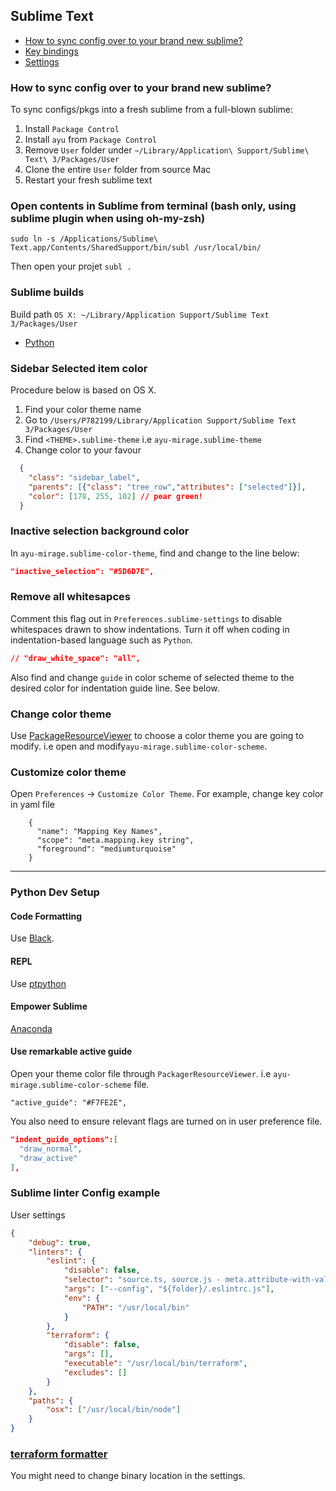## Sublime Text

- [How to sync config over to your brand new sublime?](#sync-config)
- [Key bindings](./sublime_key_bindings.json)
- [Settings](./sublime_settings.json)

### How to sync config over to your brand new sublime?

To sync configs/pkgs into a fresh sublime from a full-blown sublime:

1. Install `Package Control`
2. Install `ayu` from `Package Control`
3. Remove `User` folder under `~/Library/Application\ Support/Sublime\ Text\ 3/Packages/User`
4. Clone the entire `User` folder from source Mac
5. Restart your fresh sublime text

### Open contents in Sublime from terminal (bash only, using sublime plugin when using oh-my-zsh)

```shell
sudo ln -s /Applications/Sublime\ Text.app/Contents/SharedSupport/bin/subl /usr/local/bin/
```
Then open your projet `subl .`

### Sublime builds

Build path `OS X: ~/Library/Application Support/Sublime Text 3/Packages/User`

- [Python](./py3.sublime-build)

### Sidebar Selected item color
Procedure below is based on OS X.

1. Find your color theme name
2. Go to `/Users/P782199/Library/Application Support/Sublime Text 3/Packages/User`
3. Find `<THEME>.sublime-theme` i.e `ayu-mirage.sublime-theme`
4. Change color to your favour
```json
  {
    "class": "sidebar_label",
    "parents": [{"class": "tree_row","attributes": ["selected"]}],
    "color": [178, 255, 102] // pear green!
  }
```

### Inactive selection background color
In `ayu-mirage.sublime-color-theme`, find and change to the line below:
```json
"inactive_selection": "#5D6D7E",
```

### Remove all whitesapces
Comment this flag out in `Preferences.sublime-settings` to disable whitespaces drawn to show indentations. Turn it off when coding in indentation-based language such as `Python`.
```json
// "draw_white_space": "all",
```

Also find and change `guide` in color scheme of selected theme to the desired color for indentation guide line. See below.

### Change color theme

Use [PackageResourceViewer](https://github.com/skuroda/PackageResourceViewer) to choose a color theme you are going to modify. i.e open and modify`ayu-mirage.sublime-color-scheme`.

### Customize color theme

Open `Preferences` -> `Customize Color Theme`. For example, change key color in yaml file

```
    {
      "name": "Mapping Key Names",
      "scope": "meta.mapping.key string",
      "foreground": "mediumturquoise"
    }
```
---

### Python Dev Setup

#### Code Formatting

Use [Black](https://packagecontrol.io/packages/python-black).

#### REPL

Use [ptpython](https://github.com/prompt-toolkit/ptpython)

#### Empower Sublime

[Anaconda](https://packagecontrol.io/packages/Anaconda)

#### Use remarkable active guide
Open your theme color file through `PackagerResourceViewer`. i.e `ayu-mirage.sublime-color-scheme` file.
```
"active_guide": "#F7FE2E",
```
You also need to ensure relevant flags are turned on in user preference file.
```json
"indent_guide_options":[
  "draw_normal",
  "draw_active"
],
```

### Sublime linter Config example

User settings
```json
{
    "debug": true,
    "linters": {
        "eslint": {
            "disable": false,
            "selector": "source.ts, source.js - meta.attribute-with-value",
            "args": ["--config", "${folder}/.eslintrc.js"],
            "env": {
                "PATH": "/usr/local/bin"
            }
        },
        "terraform": {
            "disable": false,
            "args": [],
            "executable": "/usr/local/bin/terraform",
            "excludes": []
        }
    },
    "paths": {
        "osx": ["/usr/local/bin/node"]
    }
}
```

### [terraform formatter](https://github.com/p3lim/sublime-terrafmt)

You might need to change binary location in the settings.

